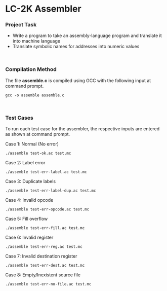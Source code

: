 # **LC-2K Assembler**

### **Project Task**
- Write a program to take an assembly-language program and translate it into machine language
- Translate symbolic names for addresses into numeric values

<br/>

### **Compilation Method**

The file **assemble.c** is compiled using GCC with the following input at command prompt.

    gcc -o assemble assemble.c

<br/>

### **Test Cases**

To run each test case for the assembler, the respective inputs are entered as shown at command prompt.

Case 1: Normal (No error)

    ./assemble test-ok.ac test.mc

Case 2: Label error

    ./assemble test-err-label.ac test.mc

Case 3: Duplicate labels

    ./assemble test-err-label-dup.ac test.mc

Case 4: Invalid opcode
    
    ./assemble test-err-opcode.ac test.mc

Case 5: Fill overflow

    ./assemble test-err-fill.ac test.mc

Case 6: Invalid register

    ./assemble test-err-reg.ac test.mc

Case 7: Invalid destination register
    
    ./assemble test-err-dest.ac test.mc

Case 8: Empty/Inexistent source file

    ./assemble test-err-no-file.ac test.mc